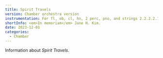 ```yaml
---
title: Spirit Travels
version: Chamber orchestra version
instrumentation: For fl, ob, cl, hn, 2 perc, pno, and strings 2.2.2.2.1.
shortInfo: <em>In memoriam</em> Jane H. Kim.
date: 2023-12-01
categories:
  - Chamber
---
```

Information about _Spirit Travels_.
